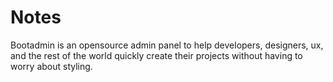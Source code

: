 # Notes
Bootadmin is an opensource admin panel to help developers, designers, ux, and the rest of the world quickly create their projects without having to worry about styling.

